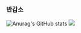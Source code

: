 ### 반갑소

<!--
**kimsquid110/kimsquid110** is a ✨ _special_ ✨ repository because its `README.md` (this file) appears on your GitHub profile.

Here are some ideas to get you started:


- 🔭 I’m currently working on ...
- 🌱 I’m currently learning ...
- 👯 I’m looking to collaborate on ...
- 🤔 I’m looking for help with ...
- 💬 Ask me about ...
- 📫 How to reach me: ...
- 😄 Pronouns: ...
- ⚡ Fun fact: ...
-->
![Anurag's GitHub stats](https://github-readme-stats.vercel.app/api?username=kimsquid110&show_icons=true&theme=radical)
<a href="(https://www.notion.so/hammang/3cb53dcec99a499389a10c52aea3355b)" target="_blank"><img src="https://img.shields.io/badge/blue?style=square&logo=#4445E7&logoColor=green"/></a>
